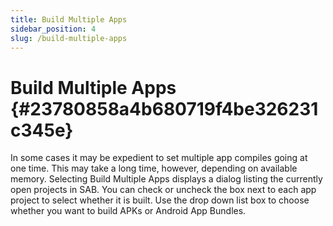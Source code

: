 ```yaml
---
title: Build Multiple Apps
sidebar_position: 4
slug: /build-multiple-apps
---
```




# Build Multiple Apps {#23780858a4b680719f4be326231c345e}


In some cases it may be expedient to set multiple app compiles going at one time. This may take a long time, however, depending on available memory. Selecting Build Multiple Apps displays a dialog listing the currently open projects in SAB. You can check or uncheck the box next to each app project to select whether it is built. Use the drop down list box to choose whether you want to build APKs or Android App Bundles.

